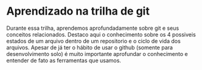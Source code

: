 # Aprendizado na trilha de git

Durante essa trilha, aprendemos aprofundadamente sobre git e seus conceitos relacionados. Destaco aqui o conhecimento sobre os 4 possiveis estados de um arquivo dentro de um repositorio e o ciclo de vida dos arquivos. Apesar de já ter o hábito de usar o github (somente para desenvolvimento solo) é muito importante aprofundar o conhecimento e entender de fato as ferramentas que usamos.
